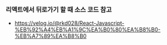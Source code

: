 ### 리액트에서 뒤로가기 할 때 소스 코드 참고
- https://velog.io/@rkd028/React-Javascript-%EB%92%A4%EB%A1%9C%EA%B0%80%EA%B8%B0-%EB%A7%89%EA%B8%B0
